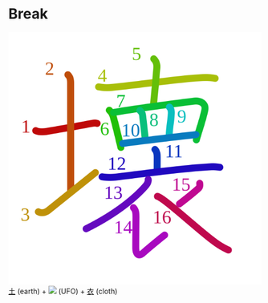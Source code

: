 # Break
![58ca](Kanji/kanji-colorize/58ca.svg)
[土](Vocabulary/土.md) (earth) + ![](http://www.kanjidamage.com/assets/radsmall/ufo-c397c66f5a2e90d706c7d68fea75dc8207c4a4f1ad281cb3922079908b490ce3.jpg) (UFO) + [衣](Kanji/kanji-dict/衣.md) (cloth) 